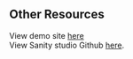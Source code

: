 ## Other Resources

View demo site [here](https://demo.daily-runner.burnham.dev/)\
View Sanity studio Github [here](https://github.com/burnham-dev/daily-runner-studio).